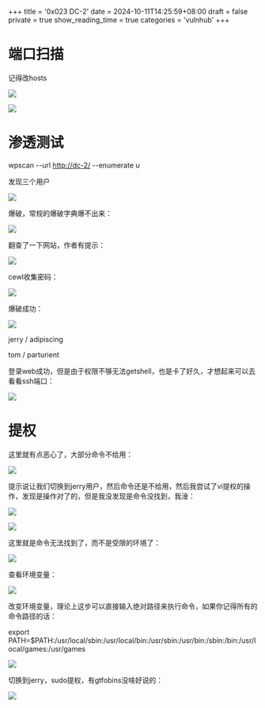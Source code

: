 +++
title = '0x023 DC-2'
date = 2024-10-11T14:25:59+08:00
draft = false
private = true
show_reading_time = true
categories = 'vulnhub'
+++



# 端口扫描

记得改hosts

![](/vulnhub_img/WEBRESOURCEdc4dca9dd3e02ca737028f5f316a8cc0截图.png)

![](/vulnhub_img/WEBRESOURCEbcf6be2c15b5a0c2388aba99105bafa5截图.png)

# 渗透测试

wpscan --url [http://dc-2/](http://dc-2/) --enumerate u

发现三个用户

![](/vulnhub_img/WEBRESOURCEbf9adfd72a35dd1d5017f877ee1574fe截图.png)

爆破，常规的爆破字典爆不出来：

![](/vulnhub_img/WEBRESOURCE354a18966df1d6436c6ab07759176347截图.png)

翻查了一下网站，作者有提示：

![](/vulnhub_img/WEBRESOURCE30cdbe1b13257d92c15a6d1a1a71f622截图.png)

cewl收集密码：

![](/vulnhub_img/WEBRESOURCE438749c3129825f749137f0ecb4e95b9截图.png)

爆破成功：

![](/vulnhub_img/WEBRESOURCE512258a79a9923b8d2bcfac2ab23d94e截图.png)

jerry / adipiscing

tom / parturient

登录web成功，但是由于权限不够无法getshell，也是卡了好久，才想起来可以去看看ssh端口：

![](/vulnhub_img/WEBRESOURCE8a67b3431c82f122fde4d4a279a19201截图.png)

# 提权

这里就有点恶心了，大部分命令不给用：

![](/vulnhub_img/WEBRESOURCE1559754611604fc518be1cae7644f6e7截图.png)

提示说让我们切换到jerry用户，然后命令还是不给用，然后我尝试了vi提权的操作，发现是操作对了的，但是我没发现是命令没找到，我淦：

![](/vulnhub_img/WEBRESOURCEfffcf8d24c99e066c71290f921d68df9截图.png)

![](/vulnhub_img/WEBRESOURCEe2ad70198e6b645d1cdca3824fd7419e截图.png)

这里就是命令无法找到了，而不是受限的环境了：

![](/vulnhub_img/WEBRESOURCE5ea29d01f2528f7683b22f0afe9446a2截图.png)

查看环境变量：

![](/vulnhub_img/WEBRESOURCE1c8967adfa44167bc760e3cb69a8eccb截图.png)

改变环境变量，理论上这步可以直接输入绝对路径来执行命令，如果你记得所有的命令路径的话：

export PATH=$PATH:/usr/local/sbin:/usr/local/bin:/usr/sbin:/usr/bin:/sbin:/bin:/usr/local/games:/usr/games

![](/vulnhub_img/WEBRESOURCEbcfa77986cbf2831137dfa2cd2d9beb4截图.png)

切换到jerry，sudo提权，有gtfobins没啥好说的：

![](/vulnhub_img/WEBRESOURCE084998ea9d8216610103c86be6093be6截图.png)